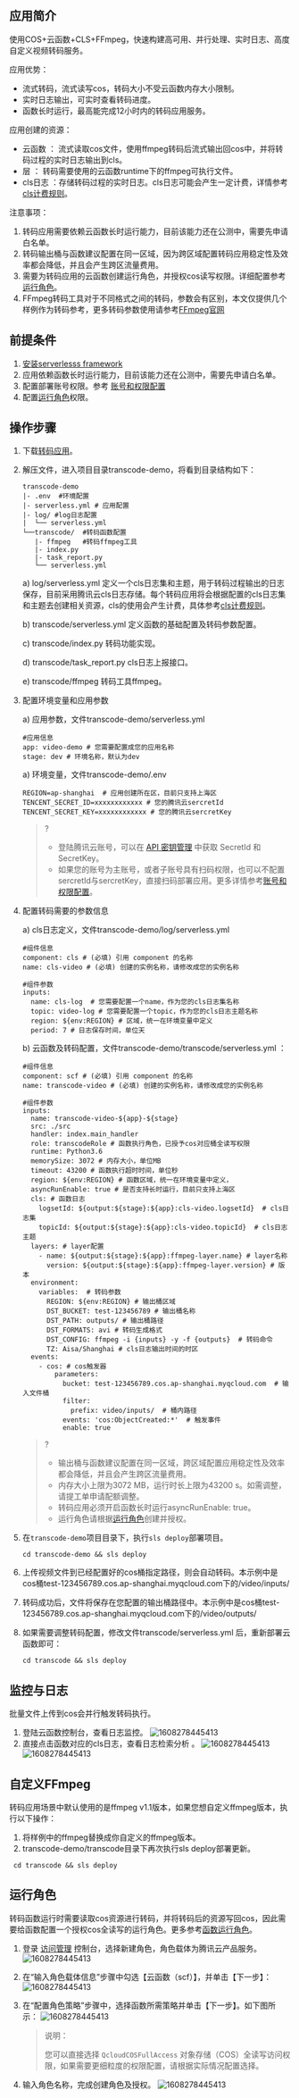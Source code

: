 ## 应用简介
使用COS+云函数+CLS+FFmpeg，快速构建高可用、并行处理、实时日志、高度自定义视频转码服务。

应用优势：

- 流式转码，流式读写cos，转码大小不受云函数内存大小限制。
- 实时日志输出，可实时查看转码进度。
- 函数长时运行，最高能完成12小时内的转码应用服务。

应用创建的资源：

- 云函数 ： 流式读取cos文件，使用ffmpeg转码后流式输出回cos中，并将转码过程的实时日志输出到cls。
- 层 ： 转码需要使用的云函数runtime下的ffmpeg可执行文件。
- cls日志 ：存储转码过程的实时日志。cls日志可能会产生一定计费，详情参考[cls计费规则](https://cloud.tencent.com/document/product/614/47116)。

注意事项：

1.  转码应用需要依赖云函数长时运行能力，目前该能力还在公测中，需要先申请白名单。
2.  转码输出桶与函数建议配置在同一区域，因为跨区域配置转码应用稳定性及效率都会降低，并且会产生跨区流量费用。
3.  需要为转码应用的云函数创建运行角色，并授权cos读写权限。详细配置参考[运行角色](#运行角色)。
4.   FFmpeg转码工具对于不同格式之间的转码，参数会有区别，本文仅提供几个样例作为转码参考，更多转码参数使用请参考[FFmpeg官网](https://ffmpeg.org/documentation.html)

## 前提条件

1. [安装serverlesss framework](https://cloud.tencent.com/document/product/1154/42990)
2. 应用依赖函数长时运行能力，目前该能力还在公测中，需要先申请白名单。
3. 配置部署账号权限。参考 [账号和权限配置](https://cloud.tencent.com/document/product/1154/43006) 
4. 配置[运行角色](#运行角色)权限。

## 操作步骤
1. 下载[转码应用](https://cloud.tencent.com/document/product/1154/42990)。

2. 解压文件，进入项目目录transcode-demo，将看到目录结构如下：

   ```
   transcode-demo
   |- .env  #环境配置
   |- serverless.yml # 应用配置
   |- log/ #log日志配置
   |  └── serverless.yml
   └──transcode/  #转码函数配置
      |- ffmpeg   #转码ffmpeg工具
      |- index.py
      |- task_report.py
      └── serverless.yml
   
   ```

   a)  log/serverless.yml 定义一个cls日志集和主题，用于转码过程输出的日志保存，目前采用腾讯云cls日志存储。每个转码应用将会根据配置的cls日志集和主题去创建相关资源，cls的使用会产生计费，具体参考[cls计费规则](https://cloud.tencent.com/document/product/614/47116)。

   b)  transcode/serverless.yml 定义函数的基础配置及转码参数配置。

   c)  transcode/index.py 转码功能实现。

   d)  transcode/task_report.py cls日志上报接口。

   e)   transcode/ffmpeg 转码工具ffmpeg。

3. 配置环境变量和应用参数

   a)  应用参数，文件transcode-demo/serverless.yml

   ```
   #应用信息
   app: video-demo # 您需要配置成您的应用名称
   stage: dev # 环境名称，默认为dev
   ```

   a)  环境变量，文件transcode-demo/.env

   ```
   REGION=ap-shanghai  # 应用创建所在区，目前只支持上海区
   TENCENT_SECRET_ID=xxxxxxxxxxxx # 您的腾讯云sercretId
   TENCENT_SECRET_KEY=xxxxxxxxxxxx # 您的腾讯云sercretKey
   ```

   >?
   >
   >- 登陆腾讯云账号，可以在 [API 密钥管理](https://console.cloud.tencent.com/cam/capi) 中获取 SecretId 和 SecretKey。
   >- 如果您的账号为主账号，或者子账号具有扫码权限，也可以不配置sercretId与sercretKey，直接扫码部署应用。更多详情参考[账号和权限配置](https://cloud.tencent.com/document/product/1154/43006)。

4. 配置转码需要的参数信息

   a)  cls日志定义，文件transcode-demo/log/serverless.yml

   ```
   #组件信息
   component: cls # (必填) 引用 component 的名称
   name: cls-video # (必填) 创建的实例名称，请修改成您的实例名称
   
   #组件参数
   inputs:
     name: cls-log  # 您需要配置一个name，作为您的cls日志集名称
     topic: video-log # 您需要配置一个topic，作为您的cls日志主题名称
     region: ${env:REGION} # 区域，统一在环境变量中定义
     period: 7 # 日志保存时间，单位天
   ```

   b)  云函数及转码配置，文件transcode-demo/transcode/serverless.yml ：  

   ```
   #组件信息
   component: scf # (必填) 引用 component 的名称
   name: transcode-video # (必填) 创建的实例名称，请修改成您的实例名称
   
   #组件参数
   inputs:
     name: transcode-video-${app}-${stage}
     src: ./src
     handler: index.main_handler 
     role: transcodeRole # 函数执行角色，已授予cos对应桶全读写权限
     runtime: Python3.6 
     memorySize: 3072 # 内存大小，单位MB
     timeout: 43200 # 函数执行超时时间，单位秒
     region: ${env:REGION} # 函数区域，统一在环境变量中定义，
     asyncRunEnable: true # 是否支持长时运行，目前只支持上海区
     cls: # 函数日志
       logsetId: ${output:${stage}:${app}:cls-video.logsetId}  # cls日志集
       topicId: ${output:${stage}:${app}:cls-video.topicId}  # cls日志主题
     layers: # layer配置
       - name: ${output:${stage}:${app}:ffmpeg-layer.name} # layer名称
         version: ${output:${stage}:${app}:ffmpeg-layer.version} # 版本
     environment: 
       variables:  # 转码参数
         REGION: ${env:REGION} # 输出桶区域
         DST_BUCKET: test-123456789 # 输出桶名称
         DST_PATH: outputs/ # 输出桶路径
         DST_FORMATS: avi # 转码生成格式
         DST_CONFIG: ffmpeg -i {inputs} -y -f {outputs}  # 转码命令
         TZ: Aisa/Shanghai # cls日志输出时间的时区
     events:
       - cos: # cos触发器    	
           parameters:          
             bucket: test-123456789.cos.ap-shanghai.myqcloud.com  # 输入文件桶
             filter:
               prefix: video/inputs/  # 桶内路径
             events: 'cos:ObjectCreated:*'  # 触发事件
             enable: true
   ```
   
   >?
   >
   >- 输出桶与函数建议配置在同一区域，跨区域配置应用稳定性及效率都会降低，并且会产生跨区流量费用。
   >- 内存大小上限为3072 MB，运行时长上限为43200 s。如需调整，请提工单申请配额调整。
   >- 转码应用必须开启函数长时运行asyncRunEnable: true。
   >- 运行角色请根据[运行角色](#运行角色)创建并授权。
   
5. 在`transcode-demo`项目目录下，执行`sls deploy`部署项目。

   ```
   cd transcode-demo && sls deploy
   ```

6. 上传视频文件到已经配置好的cos桶指定路径，则会自动转码。本示例中是cos桶test-123456789.cos.ap-shanghai.myqcloud.com下的/video/inputs/

7.  转码成功后，文件将保存在您配置的输出桶路径中。本示例中是cos桶test-123456789.cos.ap-shanghai.myqcloud.com下的/video/outputs/

8. 如果需要调整转码配置，修改文件transcode/serverless.yml 后，重新部署云函数即可：

   ```
   cd transcode && sls deploy
   ```

##  监控与日志  

批量文件上传到cos会并行触发转码执行。

1. 登陆云函数控制台，查看日志监控。
![1608278445413](https://github.com/June1991/transcode-demo/blob/main/img/5.png)
2. 直接点击函数对应的cls日志，查看日志检索分析 。
![1608278445413](https://github.com/June1991/transcode-demo/blob/main/img/6.png)
![1608278445413](https://github.com/June1991/transcode-demo/blob/main/img/7.png)

## 自定义FFmpeg

转码应用场景中默认使用的是ffmpeg v1.1版本，如果您想自定义ffmpeg版本，执行以下操作：

1. 将样例中的ffmpeg替换成你自定义的ffmpeg版本。
2. transcode-demo/transcode目录下再次执行sls deploy部署更新。

```
 cd transcode && sls deploy
```

## 运行角色

转码函数运行时需要读取cos资源进行转码，并将转码后的资源写回cos，因此需要给函数配置一个授权cos全读写的运行角色。更多参考[函数运行角色](https://cloud.tencent.com/document/product/583/47933#.E8.BF.90.E8.A1.8C.E8.A7.92.E8.89.B2)。

1. 登录 [访问管理](https://console.cloud.tencent.com/cam/role) 控制台，选择新建角色，角色载体为腾讯云产品服务。
 ![1608278445413](https://github.com/June1991/transcode-demo/blob/main/img/1.png) 
 
2. 在“输入角色载体信息”步骤中勾选【云函数（scf）】，并单击【下一步】：
![1608278445413](https://github.com/June1991/transcode-demo/blob/main/img/2.png)

3. 在“配置角色策略”步骤中，选择函数所需策略并单击【下一步】。如下图所示：
![1608278445413](https://github.com/June1991/transcode-demo/blob/main/img/3.png)
   

   > 说明：
   >
   > 您可以直接选择 `QcloudCOSFullAccess` 对象存储（COS）全读写访问权限，如果需要更细粒度的权限配置，请根据实际情况配置选择。

4. 输入角色名称，完成创建角色及授权。
![1608278445413](https://github.com/June1991/transcode-demo/blob/main/img/4.png)
